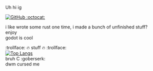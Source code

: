 Uh hi ig


<div id="badges">
    <!-- yes this intended -->
    <a href="https://github.com/TH3-S4LM0N">
        <img src="https://shields.io/badge/GitHub-171515?logo=github" alt="GitHub"/> :octocat:
    </a>
</div>

i like wrote some rust one time, i made a bunch of unfinished stuff?\
enjoy\
godot is cool

:trollface: :fire: stuff :fire: :trollface: \
[![Top Langs](https://github-readme-stats.vercel.app/api/top-langs/?username=TH3-S4LM0N&layout=compact&theme=vision-friendly-dark)](https://github.com/anuraghazra/github-readme-stats) \
bruh C :goberserk: \
dwm cursed me 
